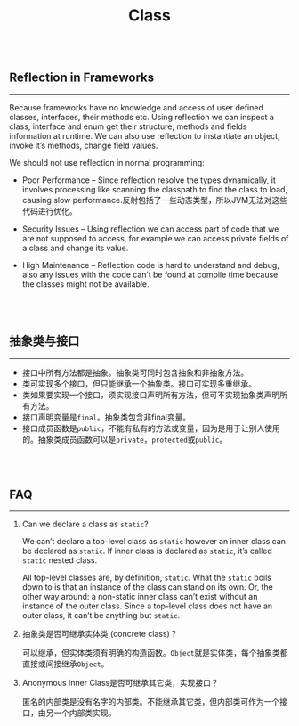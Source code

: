 # <center>Class</center>

<br></br>



## Reflection in Frameworks
----
Because frameworks have no knowledge and access of user defined classes, interfaces, their methods etc. Using reflection we can inspect a class, interface and enum get their structure, methods and fields information at runtime. We can also use reflection to instantiate an object, invoke it’s methods, change field values.

We should not use reflection in normal programming:
* Poor Performance – Since reflection resolve the types dynamically, it involves processing like scanning the classpath to find the class to load, causing slow performance.反射包括了一些动态类型，所以JVM无法对这些代码进行优化。

* Security Issues – Using reflection we can access part of code that we are not supposed to access, for example we can access private fields of a class and change its value. 

* High Maintenance – Reflection code is hard to understand and debug, also any issues with the code can’t be found at compile time because the classes might not be available.

<br></br>



## 抽象类与接口
---- 
* 接口中所有方法都是抽象。抽象类可同时包含抽象和非抽象方法。
* 类可实现多个接口，但只能继承一个抽象类。接口可实现多重继承。
* 类如果要实现一个接口，须实现接口声明所有方法，但可不实现抽象类声明所有方法。
* 接口声明变量是`final`。抽象类包含非final变量。
* 接口成员函数是`public`，不能有私有的方法或变量，因为是用于让别人使用的。抽象类成员函数可以是`private`，`protected`或`public`。

<br></br>



## FAQ
----
1. Can we declare a class as `static`?
    
    We can’t declare a top-level class as `static` however an inner class can be declared as `static`. If inner class is declared as `static`, it’s called `static` nested class. 

    All top-level classes are, by definition, `static`. What the `static` boils down to is that an instance of the class can stand on its own. Or, the other way around: a non-static inner class can’t exist without an instance of the outer class. Since a top-level class does not have an outer class, it can’t be anything but `static`.

2. 抽象类是否可继承实体类 (concrete class)？
    
    可以继承，但实体类须有明确的构造函数。`Object`就是实体类，每个抽象类都直接或间接继承`Object`。

3. Anonymous Inner Class是否可继承其它类，实现接口？

    匿名的内部类是没有名字的内部类。不能继承其它类，但内部类可作为一个接口，由另一个内部类实现。

<br></br>